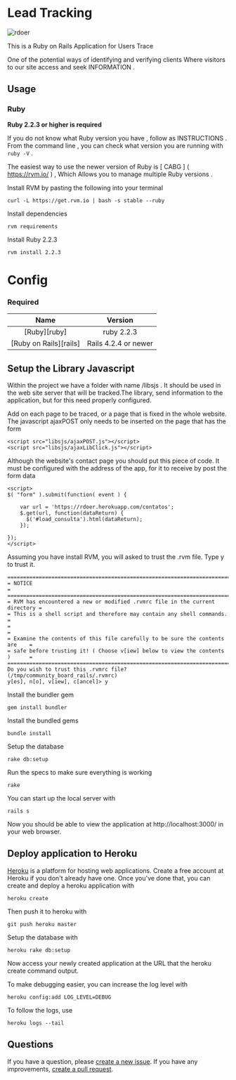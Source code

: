 # Lead Tracking
![rdoer](http://gbbs.work/images/capa.jpg)

This is a Ruby on Rails Application for Users Trace

One of the potential ways of identifying and verifying clients Where visitors to our site access and seek INFORMATION .

## Usage

### Ruby

**Ruby 2.2.3 or higher is required**

If you do not know what Ruby version you have , follow as INSTRUCTIONS . From the command line , you can check what version you are running with ` ruby -V` .

The easiest way to use the newer version of Ruby is [ CABG ] ( https://rvm.io/ ) , Which Allows you to manage multiple Ruby versions .

Install RVM by pasting the following into your terminal

    curl -L https://get.rvm.io | bash -s stable --ruby

Install dependencies

    rvm requirements

Install Ruby 2.2.3

    rvm install 2.2.3

Config
==================

### Required

| Name |  Version |
| :--: | :---: |
| [Ruby][ruby] | ruby 2.2.3 |
| [Ruby on Rails][rails] | Rails 4.2.4 or newer |

## Setup the Library Javascript

Within the project we have a folder with name /libsjs . It should be used in the web site server that will be tracked.The library, send information to the application, but for this need properly configured.

Add on each page to be traced, or a page that is fixed in the whole website.
The javascript ajaxPOST only needs to be inserted on the page that has the form

    <script src="libsjs/ajaxPOST.js"></script>
    <script src="libsjs/ajaxLibClick.js"></script>

Although the website's contact page you should put this piece of code.
It must be configured with the address of the app, for it to receive by post the form data

    <script>
    $( "form" ).submit(function( event ) {

        var url = 'https://rdoer.herokuapp.com/contatos';
        $.get(url, function(dataReturn) {
          $('#load_consulta').html(dataReturn);
        });

    });
    </script>

Assuming you have install RVM, you will asked to trust the .rvm file. Type y to trust it.

    ==============================================================================
    = NOTICE                                                                     =
    ==============================================================================
    = RVM has encountered a new or modified .rvmrc file in the current directory =
    = This is a shell script and therefore may contain any shell commands.       =
    =                                                                            =
    = Examine the contents of this file carefully to be sure the contents are    =
    = safe before trusting it! ( Choose v[iew] below to view the contents )      =
    ==============================================================================
    Do you wish to trust this .rvmrc file? (/tmp/community_board_rails/.rvmrc)
    y[es], n[o], v[iew], c[ancel]> y

Install the bundler gem

    gem install bundler

Install the bundled gems

    bundle install

Setup the database

    rake db:setup

Run the specs to make sure everything is working

    rake

You can start up the local server with

    rails s

Now you should be able to view the application at http://localhost:3000/ in your web browser.

## Deploy application to Heroku

[Heroku](http://www.heroku.com/) is a platform for hosting web applications. Create a free account at Heroku if you don't already have one. Once you've done that, you can create and deploy a heroku application with

    heroku create

Then push it to heroku with

    git push heroku master

Setup the database with

    heroku rake db:setup

Now access your newly created application at the URL that the heroku create command output.

To make debugging easier, you can increase the log level with

    heroku config:add LOG_LEVEL=DEBUG

To follow the logs, use

    heroku logs --tail

## Questions

If you have a question, please [create a new issue](https://github.com/tokyo-rubyist-meetup/community_board_rails/issues/new). If you have any improvements, [create a pull request](https://github.com/tokyo-rubyist-meetup/community_board_rails/pull/new).
